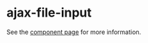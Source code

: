 ajax-file-input
===============

See the [component page](http://liuyang1204.github.io/ajax-file-input) for more information.